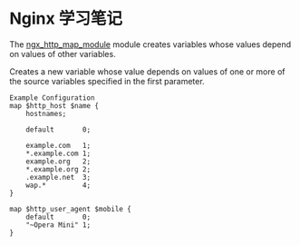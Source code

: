 Nginx 学习笔记
=============

The [ngx_http_map_module](http://nginx.org/en/docs/http/ngx_http_map_module.html) module creates variables whose values depend on values of other variables.

Creates a new variable whose value depends on values of one or more of the source variables specified in the first parameter.

    Example Configuration
    map $http_host $name {
        hostnames;
    
        default       0;
    
        example.com   1;
        *.example.com 1;
        example.org   2;
        *.example.org 2;
        .example.net  3;
        wap.*         4;
    }

    map $http_user_agent $mobile {
        default       0;
        "~Opera Mini" 1;
    }